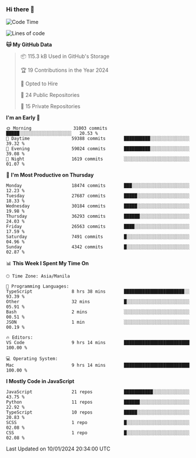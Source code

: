 ### Hi there 👋

<!--START_SECTION:waka-->
![Code Time](http://img.shields.io/badge/Code%20Time-516%20hrs%2039%20mins-blue)

![Lines of code](https://img.shields.io/badge/From%20Hello%20World%20I%27ve%20Written-61.8%20million%20lines%20of%20code-blue)

**🐱 My GitHub Data** 

> 📦 115.3 kB Used in GitHub's Storage 
 > 
> 🏆 19 Contributions in the Year 2024
 > 
> 💼 Opted to Hire
 > 
> 📜 24 Public Repositories 
 > 
> 🔑 15 Private Repositories 
 > 
**I'm an Early 🐤** 

```text
🌞 Morning                31003 commits       █████░░░░░░░░░░░░░░░░░░░░   20.53 % 
🌆 Daytime                59388 commits       ██████████░░░░░░░░░░░░░░░   39.32 % 
🌃 Evening                59024 commits       ██████████░░░░░░░░░░░░░░░   39.08 % 
🌙 Night                  1619 commits        ░░░░░░░░░░░░░░░░░░░░░░░░░   01.07 % 
```
📅 **I'm Most Productive on Thursday** 

```text
Monday                   18474 commits       ███░░░░░░░░░░░░░░░░░░░░░░   12.23 % 
Tuesday                  27687 commits       █████░░░░░░░░░░░░░░░░░░░░   18.33 % 
Wednesday                30184 commits       █████░░░░░░░░░░░░░░░░░░░░   19.98 % 
Thursday                 36293 commits       ██████░░░░░░░░░░░░░░░░░░░   24.03 % 
Friday                   26563 commits       ████░░░░░░░░░░░░░░░░░░░░░   17.59 % 
Saturday                 7491 commits        █░░░░░░░░░░░░░░░░░░░░░░░░   04.96 % 
Sunday                   4342 commits        █░░░░░░░░░░░░░░░░░░░░░░░░   02.87 % 
```


📊 **This Week I Spent My Time On** 

```text
🕑︎ Time Zone: Asia/Manila

💬 Programming Languages: 
TypeScript               8 hrs 38 mins       ███████████████████████░░   93.39 % 
Other                    32 mins             █░░░░░░░░░░░░░░░░░░░░░░░░   05.91 % 
Bash                     2 mins              ░░░░░░░░░░░░░░░░░░░░░░░░░   00.51 % 
JSON                     1 min               ░░░░░░░░░░░░░░░░░░░░░░░░░   00.19 % 

🔥 Editors: 
VS Code                  9 hrs 14 mins       █████████████████████████   100.00 % 

💻 Operating System: 
Mac                      9 hrs 14 mins       █████████████████████████   100.00 % 
```

**I Mostly Code in JavaScript** 

```text
JavaScript               21 repos            ███████████░░░░░░░░░░░░░░   43.75 % 
Python                   11 repos            ██████░░░░░░░░░░░░░░░░░░░   22.92 % 
TypeScript               10 repos            █████░░░░░░░░░░░░░░░░░░░░   20.83 % 
SCSS                     1 repo              █░░░░░░░░░░░░░░░░░░░░░░░░   02.08 % 
CSS                      1 repo              █░░░░░░░░░░░░░░░░░░░░░░░░   02.08 % 
```




 Last Updated on 10/01/2024 20:34:00 UTC
<!--END_SECTION:waka-->
